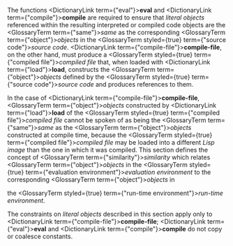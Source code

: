  



The functions <DictionaryLink  term={"eval"}><b>eval</b></DictionaryLink> and <DictionaryLink  term={"compile"}><b>compile</b></DictionaryLink> are required to ensure that *literal objects* referenced within the resulting interpreted or compiled code objects are the <GlossaryTerm  term={"same"}><i>same</i></GlossaryTerm> as the corresponding <GlossaryTerm  term={"object"}><i>objects</i></GlossaryTerm> in the <GlossaryTerm styled={true} term={"source code"}><i>source code</i></GlossaryTerm>. <DictionaryLink  term={"compile-file"}><b>compile-file</b></DictionaryLink>, on the other hand, must produce a <GlossaryTerm styled={true} term={"compiled file"}><i>compiled file</i></GlossaryTerm> that, when loaded with <DictionaryLink  term={"load"}><b>load</b></DictionaryLink>, constructs the <GlossaryTerm  term={"object"}><i>objects</i></GlossaryTerm> defined by the <GlossaryTerm styled={true} term={"source code"}><i>source code</i></GlossaryTerm> and produces references to them. 



In the case of <DictionaryLink  term={"compile-file"}><b>compile-file</b></DictionaryLink>, <GlossaryTerm  term={"object"}><i>objects</i></GlossaryTerm> constructed by <DictionaryLink  term={"load"}><b>load</b></DictionaryLink> of the <GlossaryTerm styled={true} term={"compiled file"}><i>compiled file</i></GlossaryTerm> cannot be spoken of as being the <GlossaryTerm  term={"same"}><i>same</i></GlossaryTerm> as the <GlossaryTerm  term={"object"}><i>objects</i></GlossaryTerm> constructed at compile time, because the <GlossaryTerm styled={true} term={"compiled file"}><i>compiled file</i></GlossaryTerm> may be loaded into a different *Lisp image* than the one in which it was compiled. This section defines the concept of <GlossaryTerm  term={"similarity"}><i>similarity</i></GlossaryTerm> which relates <GlossaryTerm  term={"object"}><i>objects</i></GlossaryTerm> in the <GlossaryTerm styled={true} term={"evaluation environment"}><i>evaluation environment</i></GlossaryTerm> to the corresponding <GlossaryTerm  term={"object"}><i>objects</i></GlossaryTerm> in 



the <GlossaryTerm styled={true} term={"run-time environment"}><i>run-time environment</i></GlossaryTerm>. 



The constraints on *literal objects* described in this section apply only to <DictionaryLink  term={"compile-file"}><b>compile-file</b></DictionaryLink>; <DictionaryLink  term={"eval"}><b>eval</b></DictionaryLink> and <DictionaryLink  term={"compile"}><b>compile</b></DictionaryLink> do not copy or coalesce constants. 



